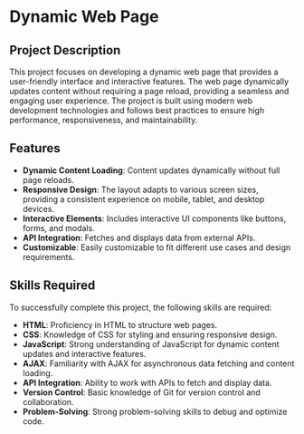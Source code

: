 # Dynamic Web Page

## Project Description

This project focuses on developing a dynamic web page that provides a user-friendly interface and interactive features. The web page dynamically updates content without requiring a page reload, providing a seamless and engaging user experience. The project is built using modern web development technologies and follows best practices to ensure high performance, responsiveness, and maintainability.

## Features

- **Dynamic Content Loading**: Content updates dynamically without full page reloads.
- **Responsive Design**: The layout adapts to various screen sizes, providing a consistent experience on mobile, tablet, and desktop devices.
- **Interactive Elements**: Includes interactive UI components like buttons, forms, and modals.
- **API Integration**: Fetches and displays data from external APIs.
- **Customizable**: Easily customizable to fit different use cases and design requirements.

## Skills Required

To successfully complete this project, the following skills are required:

- **HTML**: Proficiency in HTML to structure web pages.
- **CSS**: Knowledge of CSS for styling and ensuring responsive design.
- **JavaScript**: Strong understanding of JavaScript for dynamic content updates and interactive features.
- **AJAX**: Familiarity with AJAX for asynchronous data fetching and content loading.
- **API Integration**: Ability to work with APIs to fetch and display data.
- **Version Control**: Basic knowledge of Git for version control and collaboration.
- **Problem-Solving**: Strong problem-solving skills to debug and optimize code.